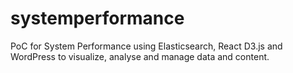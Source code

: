 # systemperformance

PoC for System Performance using Elasticsearch, React D3.js and WordPress to visualize, analyse and manage data and content.
